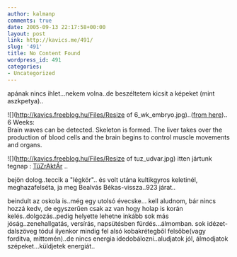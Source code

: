 ```yaml
---
author: kalmanp
comments: true
date: 2005-09-13 22:17:58+00:00
layout: post
link: http://kavics.me/491/
slug: '491'
title: No Content Found
wordpress_id: 491
categories:
- Uncategorized
---
```


apának nincs ihlet...nekem volna..de beszéltetem kicsit a képeket (mint aszkpetya)..




![](http://kavics.freeblog.hu/Files/Resize of 6_wk_embryo.jpg)..([from here](http://www.ashcofriendsforlife.com/fetal_development.htm)).. 6 Weeks:  
Brain waves can be detected. Skeleton is formed. The liver takes over the production of blood cells and the brain begins to control muscle movements and organs.




![](http://kavics.freeblog.hu/Files/Resize of tuz_udvar.jpg) itten jártunk tegnap : [TűZrAktÁr](http://www.tuzraktar.hu/) ..




bejön dolog..teccik a "légkör".. és volt utána kultikgyros keletinél, meghazafelséta, ja meg Bealvás Békas-vissza..923 járat..




beindult az oskola is..még egy utolsó évecske... kell aludnom, bár nincs hozzá kedv, de egyszerűen csak az van hogy holap is korán kelés..dolgozás..pedig helyette lehetne inkább sok más jóság..zenehallgatás, versírás, napsütésben fürdés...álmomban. sok idézet-dalszöveg tódul ilyenkor mindig fel alsó kobakrétegből felsőbe(vagy forditva, mittomén)..de nincs energia idedobálozni..aludjatok jól, álmodjatok szépeket...küldjetek energiát..
